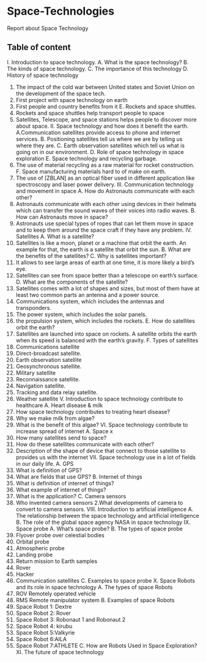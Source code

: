 # Space-Technologies
Report about Space Technology

## Table of content
I. Introduction to space technology.
   A. What is the space technology?
B. The kinds of space technology.
C. The importance of this technology 
D. History of space technology
1. The impact of the cold war between United states and Soviet Union on 
the development of the space tech.
2. First project with space technology on earth
3. First people and country benefits from it
E. Rockets and space shuttles.
1. Rockets and space shuttles help transport people to space 
2. Satellites, Telescope, and space stations helps people to discover more 
about space.
II. Space technology and how does it benefit the earth.
A.Communication satellites provide access to phone and internet services.
B. Positioning satellites tell us where we are by telling us where they are.
C. Earth observation satellites which tell us what is going on in our 
environment.
D. Role of space technology in space exploration 
E. Space technology and recycling garbage.
1. The use of material recycling as a raw material for rocket construction.
F. Space manufacturing materials hard to of make on earth.
1. The use of [ZBLAN] as an optical fiber used in different application 
like spectroscopy and laser power delivery.
III. Communication technology and movement in space 
A. How do Astronauts communicate with each other?
1. Astronauts communicate with each other using devices in their helmets 
which can transfer the sound waves of their voices into radio waves.
B. How can Astronauts move in space?
1. Astronauts use special types of ropes that can let them move in space 
and to keep them around the space craft if they have any problem.
IV. Satellites
A. What is a satellite?
1. Satellites is like a moon, planet or a machine that orbit the earth. An 
example for that, the earth is a satellite that orbit the sun.
B. What are the benefits of the satellites?
C. Why is satellites important?
1. It allows to see large areas of earth at one time, it is more likely a bird’s 
eye.
2. Satellites can see from space better than a telescope on earth’s surface. 
D. What are the components of the satellite?
1. Satellites comes with a lot of shapes and sizes, but most of them 
have at least two common parts an antenna and a power source.
2. Communications system, which includes the antennas and 
transponders.
3. The power system, which includes the solar panels.
4. the propulsion system, which includes the rockets.
E. How do satellites orbit the earth?
1. Satellites are launched into space on rockets. A satellite orbits the 
earth when its speed is balanced with the earth’s gravity.
F. Types of satellites
1. Communications satellite
2. Direct-broadcast satellite.
3. Earth observation satellite
4. Geosynchronous satellite.
5. Military satellite
6. Reconnaissance satellite.
7. Navigation satellite.
8. Tracking and data relay satellite.
9. Weather satellite
V. Introduction to space technology contribute to healthcare
A. Heart disease & milk
1. How space technology contributes to treating heart disease?
2. Why we make milk from algae?
3. What is the benefit of this algae?
VI. Space technology contribute to increase spread of internet
A. Space x
1. How many satellites send to space?
2. How do these satellites communicate with each other?
3. Description of the shape of device that connect to those satellite to 
provides us with the internet 
VII. Space technology use in a lot of fields in our daily life.
A. GPS
1. What is definition of GPS?
2. What are fields that use GPS?
B. Internet of things 
1. What is definition of internet of things?
2. What example of internet of things?
3. What is the application?
 C. Camera sensors
 1. Who invented camera sensors
 2.What developments of camera to convert to camera sensors. 
VIII. Introduction to artificial intelligence 
A. The relationship between the space technology and artificial intelligence
B. The role of the global space agency NASA in space technology
IX. Space probe
A. What’s space probe?
B. The types of space probe
1. Flyover probe over celestial bodies
2. Orbital probe
3. Atmospheric probe
4. Landing probe
5. Return mission to Earth samples
6. Rover
7. Hacker 
8. Communication satellites
C. Examples to space probe
X. Space Robots and its role in space technology 
A. The types of space Robots
1. ROV Remotely operated vehicle
2. RMS Remote manipulator system
B. Examples of space Robots
1. Space Robot 1: Dextre
2. Space Robot 2: Rover
3. Space Robot 3: Robonaut 1 and Robonaut 2
4. Space Robot 4: kirubu
5. Space Robot 5:Valkyrie 
6. Space Robot 6:AILA
7. Space Robot 7:ATHLETE
C. How are Robots Used in Space Exploration?
XI. The future of space technology
